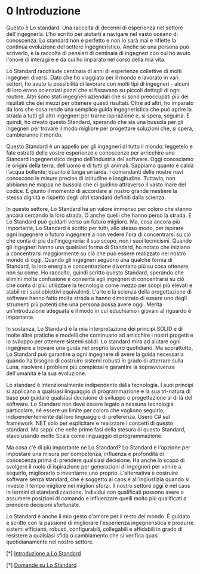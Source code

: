 # 0 Introduzione

Questo è Lo standard. Una raccolta di decenni di esperienza nel settore dell'ingegneria. L'ho scritto per aiutarti a navigare nel vasto oceano di conoscenza. Lo standard non è perfetto e non lo sarà mai e riflette la continua evoluzione del settore ingegneristico. Anche se una persona può scriverlo, è la raccolta di pensieri di centinaia di ingegneri con cui ho avuto l'onore di interagire e da cui ho imparato nel corso della mia vita.

Lo Standard racchiude centinaia di anni di esperienze collettive di molti ingegneri diversi. Dato che ho viaggiato per il mondo e lavorato in vari settori, ho avuto la possibilità di lavorare con molti tipi di ingegneri - alcuni di loro erano scienziati pazzi che si fissavano su piccoli dettagli di ogni routine. Altri sono stati ingegneri aziendali che si sono preoccupati più dei risultati che dei mezzi per ottenere questi risultati. Oltre ad altri, ho imparato da loro che cosa rende una semplice guida ingegneristica che può aprire la strada a tutti gli altri ingegneri per trarne ispirazione e, si spera, seguirla. E quindi, ho creato questo Standard, sperando che sia una bussola per gli ingegneri per trovare il modo migliore per progettare soluzioni che, si spera, cambieranno il mondo.

Questo Standard è un appello per gli ingegneri di tutto il mondo: leggetelo e fate estratti delle vostre esperienze e conoscenze per arricchire uno Standard ingegneristico degno dell'industria del software. Oggi conosciamo le origini della terra, dell'uomo e di tutti gli animali. Sappiamo quanto è calda l'acqua bollente; quanto è lunga un iarda. I comandanti delle nostre navi conoscono le misure precise di latitudine e longitudine. Tuttavia, non abbiamo né mappa né bussola che ci guidino attraverso il vasto mare del codice. È giunto il momento di accordare al nostro grande mestiere la stessa dignità e rispetto degli altri standard definiti dalla scienza.

In questo settore, Lo Standard ha un valore immenso per coloro che stanno ancora cercando la loro strada. O anche quelli che hanno perso la strada. E Lo Standard può guidarli verso un futuro migliore. Ma, cosa ancora più importante, Lo Standard è scritto per tutti, allo stesso modo, per ispirare ogni ingegnere o futuro ingegnere a non vedere l'ora di concentrarsi su ciò che conta di più dell'ingegneria: il suo scopo, non i suoi tecnicismi. Quando gli ingegneri hanno una qualsiasi forma di Standard, ho notato che iniziano a concentrarsi maggiormente su ciò che può essere realizzato nel nostro mondo di oggi. Quando gli ingegneri seguono una qualche forma di Standard, la loro energia e concentrazione diventano più su cosa ottenere, non su come. Ho raccolto, quindi scritto questo Standard, sperando che elimini molta confusione e consenta agli ingegneri di concentrarsi su ciò che conta di più: utilizzare la tecnologia come mezzo per scopi più elevati e stabilire i suoi obiettivi equivalenti. L'arte e la scienza della progettazione di software hanno fatto molta strada e hanno dimostrato di essere uno degli strumenti più potenti che una persona possa avere oggi. Merita un'introduzione adeguata e il modo in cui educhiamo i giovani al riguardo è importante.

In sostanza, Lo Standard è la mia interpretazione dei principi SOLID e di molte altre pratiche e modelli che continuano ad arricchire i nostri progetti e lo sviluppo per ottenere sistemi solidi. Lo standard mira ad aiutare ogni ingegnere a trovare una guida nel proprio lavoro quotidiano. Ma soprattutto, Lo Standard può garantire a ogni ingegnere di avere la guida necessaria quando ha bisogno di costruire sistemi robusti in grado di atterrare sulla Luna, risolvere i problemi più complessi e garantire la sopravvivenza dell'umanità e la sua evoluzione.

Lo standard è intenzionalmente indipendente dalla tecnologia. I suoi principi si applicano a qualsiasi linguaggio di programmazione e la sua tri-natura di base può guidare qualsiasi decisione di sviluppo o progettazione al di là del software. Lo Standard non deve essere legato a nessuna tecnologia particolare, né essere un limite per coloro che vogliono seguirlo, indipendentemente dal loro linguaggio di preferenza. Userò C# sul framework .NET solo per esplicitare e realizzare i concetti di questo standard. Ma sappi che nelle prime fasi della stesura di questo Standard, stavo usando molto Scala come linguaggio di programmazione.

Ma cosa c'è di più importante ne Lo Standard? Lo Standard è l'opzione per impostare una misura per competenza, influenza e profondità di conoscenza prima di prendere qualsiasi decisione. Ha anche lo scopo di svolgere il ruolo di ispirazione per generazioni di ingegneri per venire a seguirlo, migliorarlo o inventarne uno proprio. L'alternativa è costruire software senza standard, che è soggetto al caos e all'ingiustizia quando si investe il tempo migliore nei migliori sforzi. Il nostro settore oggi è nel caos in termini di standardizzazione. Individui non qualificati possono avere o assumere posizioni di comando e influenzare quelli molto più qualificati a prendere decisioni sfortunate.

Lo Standard è anche il mio gesto d'amore per il resto del mondo. È guidato e scritto con la passione di migliorare l'esperienza ingegneristica e produrre sistemi efficienti, robusti, configurabili, collegabili e affidabili in grado di resistere a qualsiasi sfida o cambiamento che si verifica quasi quotidianamente nel nostro settore.

[*] [Introduzione a Lo Standard](https://www.youtube.com/watch?v=8PveoymxCok)

[*] [Domande su Lo Standard](https://www.youtube.com/watch?v=Au7G_y4BkbY)
